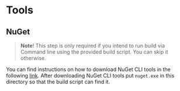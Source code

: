 ﻿# Tools

## NuGet 
> **Note**!
> This step is only required if you intend to run build via Command line using the provided build script.
> You can skip it otherwise.

You can find instructions on how to download NuGet CLI tools in the following [link](https://learn.microsoft.com/en-us/nuget/install-nuget-client-tools).
After downloading NuGet CLI tools put `nuget.exe` in this directory so that the build script can find it.